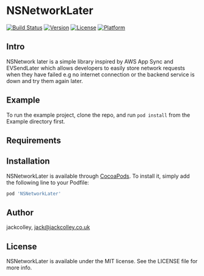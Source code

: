 # NSNetworkLater

[![Build Status](https://travis-ci.com/netsells/NSNetworkLater.svg?branch=master)](https://travis-ci.com/netsells/NSNetworkLater)
[![Version](https://img.shields.io/cocoapods/v/NSNetworkLater.svg?style=flat)](https://cocoapods.org/pods/NSNetworkLater)
[![License](https://img.shields.io/cocoapods/l/NSNetworkLater.svg?style=flat)](https://cocoapods.org/pods/NSNetworkLater)
[![Platform](https://img.shields.io/cocoapods/p/NSNetworkLater.svg?style=flat)](https://cocoapods.org/pods/NSNetworkLater)

## Intro
NSNetwork later is a simple library inspired by AWS App Sync and EVSendLater which allows developers to easily store network requests when they have failed e.g no internet connection or the backend service is down and try them again later. 

## Example

To run the example project, clone the repo, and run `pod install` from the Example directory first.

## Requirements

## Installation

NSNetworkLater is available through [CocoaPods](https://cocoapods.org). To install
it, simply add the following line to your Podfile:

```ruby
pod 'NSNetworkLater'
```

## Author

jackcolley, jack@jackcolley.co.uk

## License

NSNetworkLater is available under the MIT license. See the LICENSE file for more info.
